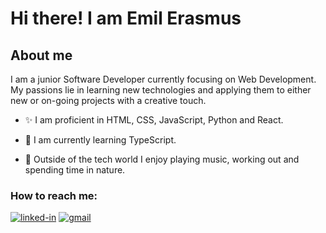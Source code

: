 # Hi there! I am Emil Erasmus

## About me

I am a junior Software Developer currently focusing on Web Development. My passions lie in learning new technologies and applying them to either new or on-going projects with a creative touch.

- ✨ I am proficient in HTML, CSS, JavaScript, Python and React. 

- 🌱 I am currently learning TypeScript.

- 🎸 Outside of the tech world I enjoy playing music, working out and spending time in nature.

### How to reach me:

<a href="https://www.linkedin.com/in/emil-erasmus/" target="_blank"><img src="https://res.cloudinary.com/practicaldev/image/fetch/s--chf73s-H--/c_limit%2Cf_auto%2Cfl_progressive%2Cq_auto%2Cw_880/https://img.shields.io/badge/Linked_In-0077B5%3Fstyle%3Dfor-the-badge%26logo%3DLinkedIn%26logoColor%3Dwhite" alt="linked-in"></a>
[![gmail](https://img.shields.io/badge/Gmail-D14836?style=for-the-badge&logo=Gmail&logoColor=white)](mailto:lime.erasmus@gmail.com)

<!---
EmilErasmus/EmilErasmus is a ✨ special ✨ repository because its `README.md` (this file) appears on your GitHub profile.
You can click the Preview link to take a look at your changes.
--->
